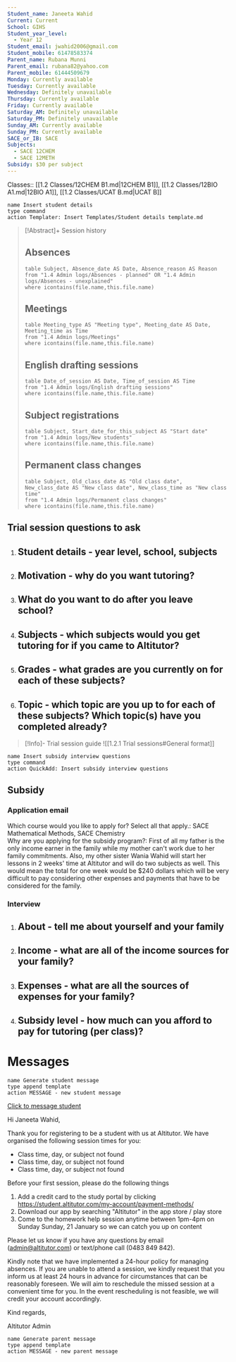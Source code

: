 ```yaml
---
Student_name: Janeeta Wahid
Current: Current
School: GIHS
Student_year_level:
  - Year 12
Student_email: jwahid2006@gmail.com
Student_mobile: 61478583374
Parent_name: Rubana Munni
Parent_email: rubana82@yahoo.com
Parent_mobile: 61444509679
Monday: Currently available
Tuesday: Currently available
Wednesday: Definitely unavailable
Thursday: Currently available
Friday: Currently available
Saturday_AM: Definitely unavailable
Saturday_PM: Definitely unavailable
Sunday_AM: Currently available
Sunday_PM: Currently available
SACE_or_IB: SACE
Subjects:
  - SACE 12CHEM
  - SACE 12METH
Subsidy: $30 per subject
---
```

Classes:: [[1.2 Classes/12CHEM B1.md|12CHEM B1]], [[1.2 Classes/12BIO A1.md|12BIO A1]], [[1.2 Classes/UCAT B.md|UCAT B]]

```button
name Insert student details
type command
action Templater: Insert Templates/Student details template.md
```

> [!Abstract]+ Session history
> ## Absences
> ```dataview
> table Subject, Absence_date AS Date, Absence_reason AS Reason
> from "1.4 Admin logs/Absences - planned" OR "1.4 Admin logs/Absences - unexplained"
> where icontains(file.name,this.file.name)
> ```
> 
> ## Meetings
> ```dataview
> table Meeting_type AS "Meeting type", Meeting_date AS Date, Meeting_time as Time
> from "1.4 Admin logs/Meetings" 
> where icontains(file.name,this.file.name)
> ```
> 
> ## English drafting sessions
> ```dataview
> table Date_of_session AS Date, Time_of_session AS Time
> from "1.4 Admin logs/English drafting sessions"
> where icontains(file.name,this.file.name)
> ```
> 
> ## Subject registrations
> ```dataview
> table Subject, Start_date_for_this_subject AS "Start date"
> from "1.4 Admin logs/New students"
> where icontains(file.name,this.file.name)
> ```
> 
> ## Permanent class changes
> ```dataview
> table Subject, Old_class_date AS "Old class date", New_class_date AS "New class date", New_class_time as "New class time"
> from "1.4 Admin logs/Permanent class changes"
> where icontains(file.name,this.file.name)
> 


## Trial session questions to ask
1. **Student details** - year level, school, subjects 
	- 
2. **Motivation** - why do you want tutoring?
	- 
3.  What do you want to do after you leave school?
	- 
4. **Subjects** - which subjects would you get tutoring for if you came to Altitutor?
	- 
5. **Grades** - what grades are you currently on for each of these subjects?
	- 
6.  **Topic** - which topic are you up to for each of these subjects? Which topic(s) have you completed already?
	- 

> [!Info]- Trial session guide
![[1.2.1 Trial sessions#General format]]

```button
name Insert subsidy interview questions
type command
action QuickAdd: Insert subsidy interview questions
```
## Subsidy
### Application email
Which course would you like to apply for? Select all that apply.: SACE Mathematical Methods, SACE Chemistry  
Why are you applying for the subsidy program?: First of all my father is the only income earner in the family while my mother can't work due to her family commitments. Also, my other sister Wania Wahid will start her lessons in 2 weeks' time at Altitutor and will do two subjects as well. This would mean the total for one week would be $240 dollars which will be very difficult to pay considering other expenses and payments that have to be considered for the family.
### Interview
1. **About** - tell me about yourself and your family
	- 
2. **Income** - what are all of the income sources for your family?
	- 
3.  **Expenses** - what are all the sources of expenses for your family?
	- 
4. **Subsidy level** - how much can you afford to pay for tutoring (per class)?
	- 


# Messages
```button
name Generate student message
type append template
action MESSAGE - new student message
```

[Click to message student](sms:61478583374)

Hi Janeeta Wahid, 

Thank you for registering to be a student with us at Altitutor. We have organised the following session times for you:

- Class time, day, or subject not found
- Class time, day, or subject not found
- Class time, day, or subject not found

Before your first session, please do the following things
1. Add a credit card to the study portal by clicking https://student.altitutor.com/my-account/payment-methods/
2. Download our app by searching "Altitutor" in the app store / play store
3. Come to the homework help session anytime between 1pm-4pm on Sunday Sunday, 21 January so we can catch you up on content

Please let us know if you have any questions by email (admin@altitutor.com) or text/phone call (0483 849 842). 

Kindly note that we have implemented a 24-hour policy for managing absences. If you are unable to attend a session, we kindly request that you inform us at least 24 hours in advance for circumstances that can be reasonably foreseen. We will aim to reschedule the missed session at a convenient time for you. In the event rescheduling is not feasible, we will credit your account accordingly.

Kind regards,

Altitutor Admin



```button
name Generate parent message
type append template
action MESSAGE - new parent message
```

